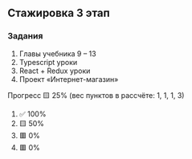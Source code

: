 ## Стажировка 3 этап

### Задания
1. Главы учебника 9 – 13
2. Typescript уроки
3. React + Redux уроки
4. Проект «Интернет-магазин»

Прогресс 🟨 25% (вес пунктов в рассчёте: 1, 1, 1, 3)

1. ✅ 100%
2. 🟨 50%
3. 🟥 0%
4. 🟥 0%
